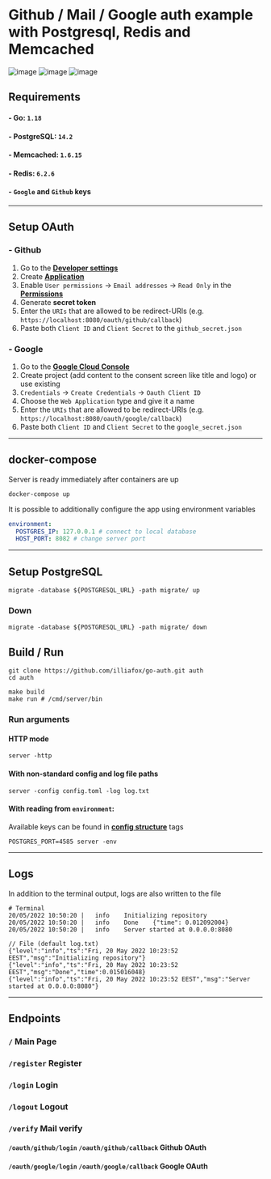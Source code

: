 # Github / Mail / Google auth example with Postgresql, Redis and Memcached

![image](https://user-images.githubusercontent.com/61962654/169510430-7db14014-58c2-4a44-92d6-cd36cb57a9a9.png)
![image](https://user-images.githubusercontent.com/61962654/169366937-a5472d37-2c9f-463e-8193-64824b3938b6.png)
![image](https://user-images.githubusercontent.com/61962654/169367192-9967579b-b7c9-47d8-bf88-434ddd48e190.png)



## Requirements

#### - Go: `1.18`
#### - PostgreSQL: `14.2`
#### - Memcached: `1.6.15`
#### - Redis: `6.2.6`
#### - `Google` and `Github` keys

---

## Setup OAuth

### - Github
1. Go to the **[Developer settings](https://github.com/settings/apps)**
2. Create **[Application](https://github.com/settings/apps)**
3. Enable `User permissions` -> `Email addresses` -> `Read Only` in the **[Permissions](https://github.com/settings/apps/permissions)**
4. Generate **secret token**
5. Enter the `URIs` that are allowed to be redirect-URIs (e.g. `https://localhost:8080/oauth/github/callback`)
6. Paste both `Client ID` and `Client Secret` to the `github_secret.json`

### - Google
1. Go to the **[Google Cloud Console](https://console.cloud.google.com/projectselector2/apis/credentials)**
2. Create project (add content to the consent screen like title and logo) or use existing
3. `Credentials` -> `Create Credentials` -> `Oauth Client ID`
4. Choose the `Web Application` type and give it a name
5. Enter the `URIs` that are allowed to be redirect-URIs (e.g. `https://localhost:8080/oauth/google/callback`)
6. Paste both `Client ID` and `Client Secret` to the `google_secret.json`

---

## docker-compose
Server is ready immediately after containers are up
```shell
docker-compose up
```

It is possible to additionally configure the app using environment variables
```yaml
environment:
  POSTGRES_IP: 127.0.0.1 # connect to local database
  HOST_PORT: 8082 # change server port
```

---

## Setup PostgreSQL
```shell
migrate -database ${POSTGRESQL_URL} -path migrate/ up
```
### Down
```shell
migrate -database ${POSTGRESQL_URL} -path migrate/ down
```

## Build / Run

```shell
git clone https://github.com/illiafox/go-auth.git auth
cd auth

make build
make run # /cmd/server/bin
```

### Run arguments

#### HTTP mode

```shell
server -http
```


#### With non-standard config and log file paths

```shell
server -config config.toml -log log.txt
```

#### With reading from `environment`:

Available keys can be found in **[config structure](https://github.com/illiafox/go-auth/blob/master/utils/config/struct.go)** tags

```shell
POSTGRES_PORT=4585 server -env
```

---

## Logs
In addition to the terminal output, logs are also written to the file
```shell
# Terminal
20/05/2022 10:50:20 |   info    Initializing repository
20/05/2022 10:50:20 |   info    Done    {"time": 0.012092004}
20/05/2022 10:50:20 |   info    Server started at 0.0.0.0:8080

```

```json5
// File (default log.txt)
{"level":"info","ts":"Fri, 20 May 2022 10:23:52 EEST","msg":"Initializing repository"}
{"level":"info","ts":"Fri, 20 May 2022 10:23:52 EEST","msg":"Done","time":0.015016048}
{"level":"info","ts":"Fri, 20 May 2022 10:23:52 EEST","msg":"Server started at 0.0.0.0:8080"}
```
---

## Endpoints

### `/` Main Page

### `/register` Register

### `/login` Login

### `/logout` Logout

### `/verify` Mail verify

#### `/oauth/github/login`  `/oauth/github/callback` Github OAuth

#### `/oauth/google/login`  `/oauth/google/callback` Google OAuth
